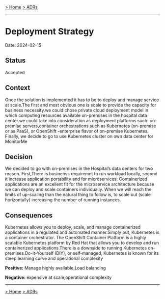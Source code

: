 [> Home](../README.md)    [> ADRs](README.md)

---

# Deployment Strategy

Date: 2024-02-15

## Status

Accepted

## Context
Once the solution is implemented it has to be to deploy and manage service at scale.The first and most obvious one is  scale to provide the capacity for business necessity.we could chose private cloud deployment model in which computing resources available on-premises in the hospital data center.we could take into consideration as deployment platforms such: on-premise servers,container orchestrations such as Kubernetes (on-premise or as PaaS), or OpenShift -enterprise flavor of on-premise Kubernetes. Finally, we  decide to go to use Kubernetes cluster on own data center for MonitorMe

## Decision
We decided to go with on-premises in the Hospital’s data centers for two reason. First,There is businenss requiremnt to run workload locally, 
second it increase application portability and for microservices: Containerized applications are an excellent fit for the microservice architecture because we can deploy and scale containers individually. 
When we will reach the limits of up-scaling than the natural thing to follow is, to scale out (scale horizontally) increasing the number of running instances. 

## Consequences
Kubernetes allows you to deploy, scale, and manage containerized applications in a regulated and automated manner.Simply put, Kubernetes is a container orchestrator. The OpenShift Container Platform is a highly scalable Kubernetes platform by Red Hat that allows you to develop and run containerized applications.There is a downside to running Kubernetes on-premises.Do-It-Yourself (DIY), or self-managed, Kubernetes is known for its steep learning curve and operational complexity

**Positive:**
 Manage highly available,Load balancing


**Negative:**
expensive at scale,operational complexity




---

[> Home](../README.md)    [> ADRs](README.md)
